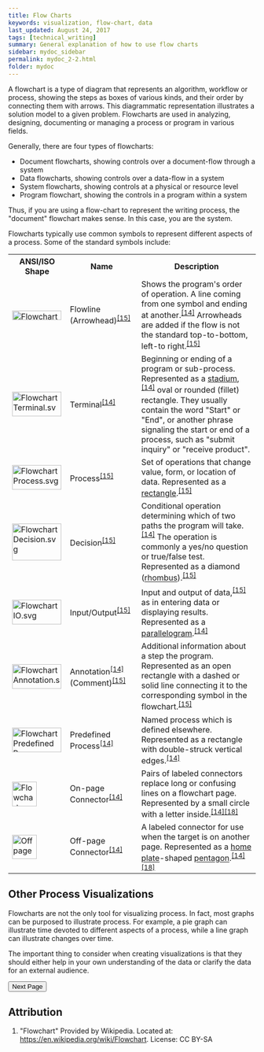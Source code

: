 ```yaml
---
title: Flow Charts
keywords: visualization, flow-chart, data
last_updated: August 24, 2017
tags: [technical_writing]
summary: General explanation of how to use flow charts
sidebar: mydoc_sidebar
permalink: mydoc_2-2.html
folder: mydoc
---
```

A flowchart is a type of diagram that represents an algorithm, workflow or process, showing the steps as boxes of various kinds, and their order by connecting them with arrows. This diagrammatic representation illustrates a solution model to a given problem. Flowcharts are used in analyzing, designing, documenting or managing a process or program in various fields.

Generally, there are four types of flowcharts:
* Document flowcharts, showing controls over a document-flow through a system
* Data flowcharts, showing controls over a data-flow in a system
* System flowcharts, showing controls at a physical or resource level
* Program flowchart, showing the controls in a program within a system

Thus, if you are using a flow-chart to represent the writing process, the "document" flowchart makes sense. In this case, you are the system. 

Flowcharts typically use common symbols to represent different aspects of a process. Some of the standard symbols include:

<table class="wikitable">
<tbody><tr>
<th>ANSI/ISO Shape</th>
<th>Name</th>
<th>Description</th>
</tr>
<tr>
<td><a href="/wiki/File:Flowchart_Line.svg" class="image"><img alt="Flowchart Line.svg" src="//upload.wikimedia.org/wikipedia/commons/thumb/6/6c/Flowchart_Line.svg/100px-Flowchart_Line.svg.png" srcset="//upload.wikimedia.org/wikipedia/commons/thumb/6/6c/Flowchart_Line.svg/150px-Flowchart_Line.svg.png 1.5x, //upload.wikimedia.org/wikipedia/commons/thumb/6/6c/Flowchart_Line.svg/200px-Flowchart_Line.svg.png 2x" data-file-width="320" data-file-height="60" width="100" height="19"></a></td>
<td>Flowline (Arrowhead)<sup id="cite_ref-Myler1998_15-1" class="reference"><a href="#cite_note-Myler1998-15">[15]</a></sup></td>
<td>Shows the program's order of operation. A line coming from one symbol and ending at another.<sup id="cite_ref-ShellyVermaat2011_14-1" class="reference"><a href="#cite_note-ShellyVermaat2011-14">[14]</a></sup> Arrowheads are added if the flow is not the standard top-to-bottom, left-to right.<sup id="cite_ref-Myler1998_15-2" class="reference"><a href="#cite_note-Myler1998-15">[15]</a></sup></td>
</tr>
<tr>
<td><a href="/wiki/File:Flowchart_Terminal.svg" class="image"><img alt="Flowchart Terminal.svg" src="//upload.wikimedia.org/wikipedia/commons/thumb/a/ad/Flowchart_Terminal.svg/100px-Flowchart_Terminal.svg.png" srcset="//upload.wikimedia.org/wikipedia/commons/thumb/a/ad/Flowchart_Terminal.svg/150px-Flowchart_Terminal.svg.png 1.5x, //upload.wikimedia.org/wikipedia/commons/thumb/a/ad/Flowchart_Terminal.svg/200px-Flowchart_Terminal.svg.png 2x" data-file-width="320" data-file-height="160" width="100" height="50"></a></td>
<td>Terminal<sup id="cite_ref-ShellyVermaat2011_14-2" class="reference"><a href="#cite_note-ShellyVermaat2011-14">[14]</a></sup></td>
<td>Beginning or ending of a program or sub-process. Represented as a <a href="/wiki/Stadium_(geometry)" title="Stadium (geometry)">stadium</a>,<sup id="cite_ref-ShellyVermaat2011_14-3" class="reference"><a href="#cite_note-ShellyVermaat2011-14">[14]</a></sup> oval or rounded (fillet) rectangle. They usually contain the word "Start" or "End", or another phrase signaling the start or end of a process, such as "submit inquiry" or "receive product".</td>
</tr>
<tr>
<td><a href="/wiki/File:Flowchart_Process.svg" class="image"><img alt="Flowchart Process.svg" src="//upload.wikimedia.org/wikipedia/commons/thumb/7/7e/Flowchart_Process.svg/100px-Flowchart_Process.svg.png" srcset="//upload.wikimedia.org/wikipedia/commons/thumb/7/7e/Flowchart_Process.svg/150px-Flowchart_Process.svg.png 1.5x, //upload.wikimedia.org/wikipedia/commons/thumb/7/7e/Flowchart_Process.svg/200px-Flowchart_Process.svg.png 2x" data-file-width="320" data-file-height="160" width="100" height="50"></a></td>
<td>Process<sup id="cite_ref-Myler1998_15-3" class="reference"><a href="#cite_note-Myler1998-15">[15]</a></sup></td>
<td>Set of operations that change value, form, or location of data. Represented as a <a href="/wiki/Rectangle" title="Rectangle">rectangle</a>.<sup id="cite_ref-Myler1998_15-4" class="reference"><a href="#cite_note-Myler1998-15">[15]</a></sup></td>
</tr>
<tr>
<td><a href="/wiki/File:Flowchart_Decision.svg" class="image"><img alt="Flowchart Decision.svg" src="//upload.wikimedia.org/wikipedia/commons/thumb/0/0e/Flowchart_Decision.svg/100px-Flowchart_Decision.svg.png" srcset="//upload.wikimedia.org/wikipedia/commons/thumb/0/0e/Flowchart_Decision.svg/150px-Flowchart_Decision.svg.png 1.5x, //upload.wikimedia.org/wikipedia/commons/thumb/0/0e/Flowchart_Decision.svg/200px-Flowchart_Decision.svg.png 2x" data-file-width="320" data-file-height="240" width="100" height="75"></a></td>
<td>Decision<sup id="cite_ref-Myler1998_15-5" class="reference"><a href="#cite_note-Myler1998-15">[15]</a></sup></td>
<td>Conditional operation determining which of two paths the program will take.<sup id="cite_ref-ShellyVermaat2011_14-4" class="reference"><a href="#cite_note-ShellyVermaat2011-14">[14]</a></sup> The operation is commonly a yes/no question or true/false test. Represented as a diamond (<a href="/wiki/Rhombus" title="Rhombus">rhombus</a>).<sup id="cite_ref-Myler1998_15-6" class="reference"><a href="#cite_note-Myler1998-15">[15]</a></sup></td>
</tr>
<tr>
<td><a href="/wiki/File:Flowchart_IO.svg" class="image"><img alt="Flowchart IO.svg" src="//upload.wikimedia.org/wikipedia/commons/thumb/f/f4/Flowchart_IO.svg/100px-Flowchart_IO.svg.png" srcset="//upload.wikimedia.org/wikipedia/commons/thumb/f/f4/Flowchart_IO.svg/150px-Flowchart_IO.svg.png 1.5x, //upload.wikimedia.org/wikipedia/commons/thumb/f/f4/Flowchart_IO.svg/200px-Flowchart_IO.svg.png 2x" data-file-width="320" data-file-height="160" width="100" height="50"></a></td>
<td>Input/Output<sup id="cite_ref-Myler1998_15-7" class="reference"><a href="#cite_note-Myler1998-15">[15]</a></sup></td>
<td>Input and output of data,<sup id="cite_ref-Myler1998_15-8" class="reference"><a href="#cite_note-Myler1998-15">[15]</a></sup> as in entering data or displaying results. Represented as a <a href="/wiki/Parallelogram" title="Parallelogram">parallelogram</a>.<sup id="cite_ref-ShellyVermaat2011_14-5" class="reference"><a href="#cite_note-ShellyVermaat2011-14">[14]</a></sup></td>
</tr>
<tr>
<td><a href="/wiki/File:Flowchart_Annotation.svg" class="image"><img alt="Flowchart Annotation.svg" src="//upload.wikimedia.org/wikipedia/commons/thumb/e/e3/Flowchart_Annotation.svg/100px-Flowchart_Annotation.svg.png" srcset="//upload.wikimedia.org/wikipedia/commons/thumb/e/e3/Flowchart_Annotation.svg/150px-Flowchart_Annotation.svg.png 1.5x, //upload.wikimedia.org/wikipedia/commons/thumb/e/e3/Flowchart_Annotation.svg/200px-Flowchart_Annotation.svg.png 2x" data-file-width="320" data-file-height="160" width="100" height="50"></a></td>
<td>Annotation<sup id="cite_ref-ShellyVermaat2011_14-6" class="reference"><a href="#cite_note-ShellyVermaat2011-14">[14]</a></sup> (Comment)<sup id="cite_ref-Myler1998_15-9" class="reference"><a href="#cite_note-Myler1998-15">[15]</a></sup></td>
<td>Additional information about a step the program. Represented as an open rectangle with a dashed or solid line connecting it to the corresponding symbol in the flowchart.<sup id="cite_ref-Myler1998_15-10" class="reference"><a href="#cite_note-Myler1998-15">[15]</a></sup></td>
</tr>
<tr>
<td><a href="/wiki/File:Flowchart_Predefined_Process.svg" class="image"><img alt="Flowchart Predefined Process.svg" src="//upload.wikimedia.org/wikipedia/commons/thumb/7/74/Flowchart_Predefined_Process.svg/100px-Flowchart_Predefined_Process.svg.png" srcset="//upload.wikimedia.org/wikipedia/commons/thumb/7/74/Flowchart_Predefined_Process.svg/150px-Flowchart_Predefined_Process.svg.png 1.5x, //upload.wikimedia.org/wikipedia/commons/thumb/7/74/Flowchart_Predefined_Process.svg/200px-Flowchart_Predefined_Process.svg.png 2x" data-file-width="320" data-file-height="160" width="100" height="50"></a></td>
<td>Predefined Process<sup id="cite_ref-ShellyVermaat2011_14-7" class="reference"><a href="#cite_note-ShellyVermaat2011-14">[14]</a></sup></td>
<td>Named process which is defined elsewhere. Represented as a rectangle with double-struck vertical edges.<sup id="cite_ref-ShellyVermaat2011_14-8" class="reference"><a href="#cite_note-ShellyVermaat2011-14">[14]</a></sup></td>
</tr>
<tr>
<td><a href="/wiki/File:Flowchart_Connector.svg" class="image"><img alt="Flowchart Connector.svg" src="//upload.wikimedia.org/wikipedia/commons/thumb/8/8e/Flowchart_Connector.svg/50px-Flowchart_Connector.svg.png" srcset="//upload.wikimedia.org/wikipedia/commons/thumb/8/8e/Flowchart_Connector.svg/75px-Flowchart_Connector.svg.png 1.5x, //upload.wikimedia.org/wikipedia/commons/thumb/8/8e/Flowchart_Connector.svg/100px-Flowchart_Connector.svg.png 2x" data-file-width="160" data-file-height="160" width="50" height="50"></a></td>
<td>On-page Connector<sup id="cite_ref-ShellyVermaat2011_14-9" class="reference"><a href="#cite_note-ShellyVermaat2011-14">[14]</a></sup></td>
<td>Pairs of labeled connectors replace long or confusing lines on a flowchart page. Represented by a small circle with a letter inside.<sup id="cite_ref-ShellyVermaat2011_14-10" class="reference"><a href="#cite_note-ShellyVermaat2011-14">[14]</a></sup><sup id="cite_ref-RFF_18-0" class="reference"><a href="#cite_note-RFF-18">[18]</a></sup></td>
</tr>
<tr>
<td><a href="/wiki/File:Off_page_connector.png" class="image"><img alt="Off page connector.png" src="//upload.wikimedia.org/wikipedia/commons/thumb/4/44/Off_page_connector.png/50px-Off_page_connector.png" srcset="//upload.wikimedia.org/wikipedia/commons/thumb/4/44/Off_page_connector.png/75px-Off_page_connector.png 1.5x, //upload.wikimedia.org/wikipedia/commons/4/44/Off_page_connector.png 2x" data-file-width="77" data-file-height="75" width="50" height="49"></a></td>
<td>Off-page Connector<sup id="cite_ref-ShellyVermaat2011_14-11" class="reference"><a href="#cite_note-ShellyVermaat2011-14">[14]</a></sup></td>
<td>A labeled connector for use when the target is on another page. Represented as a <a href="/wiki/Baseball_field#Home_plate" title="Baseball field">home plate</a>-shaped <a href="/wiki/Pentagon" title="Pentagon">pentagon</a>.<sup id="cite_ref-ShellyVermaat2011_14-12" class="reference"><a href="#cite_note-ShellyVermaat2011-14">[14]</a></sup><sup id="cite_ref-RFF_18-1" class="reference"><a href="#cite_note-RFF-18">[18]</a></sup></td>
</tr>
</tbody></table>

## Other Process Visualizations

Flowcharts are not the only tool for visualizing process. In fact, most graphs can be purposed to illustrate process. For example, a pie graph can illustrate time devoted to different aspects of a process, while a line graph can illustrate changes over time. 

The important thing to consider when creating visualizations is that they should either help in your own understanding of the data or clarify the data for an external audience. 

<a href="/mydoc_2-3.html"><button>Next Page</button></a>

## Attribution 
1. "Flowchart" Provided by Wikipedia. Located at: https://en.wikipedia.org/wiki/Flowchart. License: CC BY-SA 